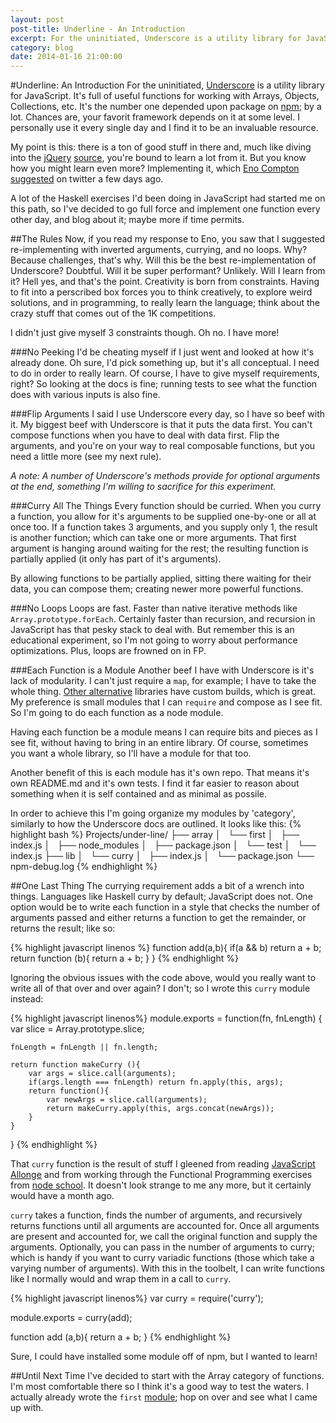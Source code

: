 ```yaml
---
layout: post
post-title: Underline - An Introduction
excerpt: For the uninitiated, Underscore is a utility library for JavaScript. It's full of useful functions for working with Arrays, Objects, Collections, etc. It's the number one depended upon package on npm; by a lot...
category: blog
date: 2014-01-16 21:00:00
---   
```


#Underline: An Introduction
For the uninitiated, [Underscore](http://underscorejs.org) is a utility library for JavaScript. It's full of useful functions for working with Arrays, Objects, Collections, etc. It's the number one depended upon package on [npm](https://npmjs.org/browse/depended); by a lot. Chances are, your favorit framework depends on it at some level. I personally use it every single day and I find it to be an invaluable resource.

My point is this: there is a ton of good stuff in there and, much like diving into the [jQuery](http://www.paulirish.com/2010/10-things-i-learned-from-the-jquery-source/) [source](http://www.paulirish.com/2011/11-more-things-i-learned-from-the-jquery-source/), you're bound to learn a lot from it. But you know how you might learn even more? Implementing it, which [Eno Compton](https://twitter.com/username_eno) [suggested](https://twitter.com/username_eno/status/413764143175331840) on twitter a few days ago. 

A lot of the Haskell exercises I'd been doing in JavaScript had started me on this path, so I've decided to go full force and implement one function every other day, and blog about it; maybe more if time permits.

##The Rules
Now, if you read my response to Eno, you saw that I suggested re-implementing with inverted arguments, currying, and no loops. Why? Because challenges, that's why. Will this be the best re-implementation of Underscore? Doubtful. Will it be super performant? Unlikely. Will I learn from it? Hell yes, and that's the point. Creativity is born from constraints. Having to fit into a perscribed box forces you to think creatively, to explore weird solutions, and in programming, to really learn the language; think about the crazy stuff that comes out of the 1K competitions.

I didn't just give myself 3 constraints though. Oh no. I have more!

###No Peeking
I'd be cheating myself if I just went and looked at how it's already done. Oh sure, I'd pick something up, but it's all conceptual. I need to do in order to really learn. Of course, I have to give myself requirements, right? So looking at the docs is fine; running tests to see what the function does with various inputs is also fine.

###Flip Arguments
I said I use Underscore every day, so I have so beef with it. My biggest beef with Underscore is that it puts the data first. You can't compose functions when you have to deal with data first. Flip the arguments, and you're on your way to real composable functions, but you need a little more (see my next rule).

_A note: A number of Underscore's methods provide for optional arguments at the end, something I'm willing to sacrifice for this experiment._

###Curry All The Things
Every function should be curried. When you curry a function, you allow for it's arguments to be supplied one-by-one or all at once too. If a function takes 3 arguments, and you supply only 1, the result is another function; which can take one or more arguments. That first argument is hanging around waiting for the rest; the resulting function is partially applied (it only has part of it's arguments).

By allowing functions to be partially applied, sitting there waiting for their data, you can compose them; creating newer more powerful functions.

###No Loops
Loops are fast. Faster than native iterative methods like <code>Array.prototype.forEach</code>. Certainly faster than recursion, and recursion in JavaScript has that pesky stack to deal with. But remember this is an educational experiment, so I'm not going to worry about performance optimizations. Plus, loops are frowned on in FP.

###Each Function is a Module
Another beef I have with Underscore is it's lack of modularity. I can't just require a <code>map</code>, for example; I have to take the whole thing. [Other alternative](http://lodash.com/) libraries have custom builds, which is great. My preference is small modules that I can <code>require</code> and compose as I see fit. So I'm going to do each function as a node module. 

Having each function be a module means I can require bits and pieces as I see fit, without having to bring in an entire library. Of course, sometimes you want a whole library, so I'll have a module for that too.

Another benefit of this is each module has it's own repo. That means it's own README.md and it's own tests. I find it far easier to reason about something when it is self contained and as minimal as possile.

In order to achieve this I'm going organize my modules by 'category', similarly to how the Underscore docs are outlined. It looks like this:
{% highlight bash %}
Projects/under-line/
├── array
│   └── first
│       ├── index.js
│       ├── node_modules
│       ├── package.json
│       └── test
│           └── index.js
├── lib
│   └── curry
│       ├── index.js
│       └── package.json
└── npm-debug.log
{% endhighlight %}

##One Last Thing
The currying requirement adds a bit of a wrench into things. Languages like Haskell curry by default; JavaScript does not. One  option would be to write each function in a style that checks the number of arguments passed and either returns a function to get the remainder, or returns the result; like so:

{% highlight javascript linenos %}
function add(a,b){
	if(a && b) return a + b;
	return function (b){
		return a + b;
	}
}
{% endhighlight %}

Ignoring the obvious issues with the code above, would you really want to write all of that over and over again? I don't; so I wrote this <code>curry</code> module instead:

{% highlight javascript linenos%}
module.exports = function(fn, fnLength) {
	var slice = Array.prototype.slice;
	
	fnLength = fnLength || fn.length;

	return function makeCurry (){
		var args = slice.call(arguments);
		if(args.length === fnLength) return fn.apply(this, args);
		return function(){
			var newArgs = slice.call(arguments);
			return makeCurry.apply(this, args.concat(newArgs));
		}
	}
}
{% endhighlight %}

That <code>curry</code> function is the result of stuff I gleened from reading [JavaScript Allonge](http://leanpub.com/javascript-allonge) and from working through the Functional Programming exercises from [node school](http://nodeschool.io). It doesn't look strange to me any more, but it certainly would have a month ago.

<code>curry</code> takes a function, finds the number of arguments, and recursively returns functions until all arguments are accounted for. Once all arguments are present and accounted for, we call the original function and supply the arguments. Optionally, you can pass in the number of arguments to curry; which is handy if you want to curry variadic functions (those which take a varying number of arguments). With this in the toolbelt, I can write functions like I normally would and wrap them in a call to <code>curry</code>.

{% highlight javascript linenos%}
var curry = require('curry');

module.exports = curry(add);

function add (a,b){
	return a + b;
}
{% endhighlight %}

Sure, I could have installed some module off of npm, but I wanted to learn!

##Until Next Time
I've decided to start with the Array category of functions. I'm most comfortable there so I think it's a good way to test the waters. I actually already wrote the <code>first</code> [module](underline-array-first.html); hop on over and see what I came up with.


 
